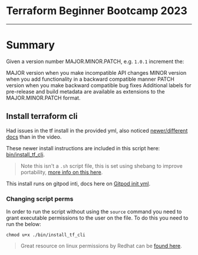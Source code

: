 # Terraform Beginner Bootcamp 2023

---

# Summary

Given a version number MAJOR.MINOR.PATCH, e.g. `1.0.1` increment the:

MAJOR version when you make incompatible API changes
MINOR version when you add functionality in a backward compatible manner
PATCH version when you make backward compatible bug fixes
Additional labels for pre-release and build metadata are available as extensions to the MAJOR.MINOR.PATCH format.

## Install terraform cli

Had issues in the tf install in the provided yml, also noticed [newer/different docs](https://developer.hashicorp.com/terraform/cli/commands) than in the video. 

These newer install instructions are included in this script here: [bin/install_tf_cli](./bin/install_tf_cli). 

> Note this isn't a `.sh` script file, this is set using shebang to improve portability, [more info on this here](https://en.wikipedia.org/wiki/Shebang_(Unix)#Portability).

This install runs on gitpod inti, docs here on [Gitpod init yml](https://www.gitpod.io/docs/configure/workspaces/tasks).

### Changing script perms

In order to run the script without using the `source` command you need to grant executable permissions to the user on the file. To do this you need to run the below:

`chmod u+x ./bin/install_tf_cli`

> Great resource on linux permissions by Redhat can be [found here](https://www.redhat.com/sysadmin/linux-file-permissions-explained).